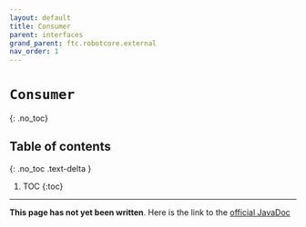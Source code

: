 ```yaml
---
layout: default
title: Consumer
parent: interfaces
grand_parent: ftc.robotcore.external
nav_order: 1
---
```

# `Consumer`
{: .no_toc}

## Table of contents
{: .no_toc .text-delta }

1. TOC
{:toc}
---
**This page has not yet been written**. Here is the link to the [official JavaDoc](https://ftctechnh.github.io/ftc_app/doc/javadoc/org/firstinspires/ftc/robotcore/external/Consumer.html)
        